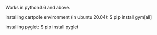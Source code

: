 Works in python3.6 and above.

installing cartpole environment (in ubuntu 20.04):
$ pip install gym[all]

installing pyglet:
$ pip install pyglet
